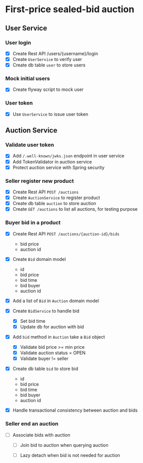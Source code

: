 # First-price sealed-bid auction

## User Service

### User login

- [x] Create Rest API /users/{username}/login
- [x] Create `UserService` to verify user
- [x] Create db table `user` to store users

### Mock initial users

- [x] Create flyway script to mock user

### User token

- [x] Use `UserService` to issue user token

## Auction Service

### Validate user token

- [x] Add `/.well-known/jwks.json` endpoint in user service
- [x] Add TokenValidator in auction service
- [x] Protect auction service with Spring security

### Seller register new product

- [x] Create Rest API `POST /auctions`
- [x] Create `AuctionService` to register product
- [x] Create db table `auction` to store auction
- [x] Create `GET /auctions` to list all auctions, for testing purpose

### Buyer bid in a product

- [x] Create Rest API `POST /auctions/{auction-id}/bids`
    - bid price
    - auction id

- [x] Create `Bid` domain model
    - id
    - bid price
    - bid time
    - bid buyer
    - auction id

- [x] Add a list of `Bid` in `Auction` domain model

- [x] Create `BidService` to handle bid
    - [x] Set bid time
    - [x] Update db for auction with bid

- [x] Add `bid` method in `Auction` take a `Bid` object
    - [x] Validate bid price >= min price
    - [x] Validate auction status = OPEN
    - [x] Validate buyer != seller

- [x] Create db table `bid` to store bid
    - id
    - bid price
    - bid time
    - bid buyer
    - auction id

- [x] Handle transactional consistency between auction and bids

### Seller end an auction

- [ ] Associate bids with auction
    - [ ] Join bid to auction when querying auction
    - [ ] Lazy detach when bid is not needed for auction

